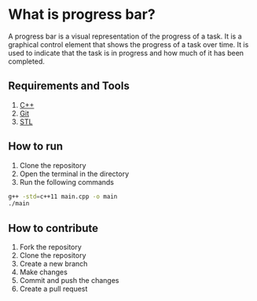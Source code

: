 # What is progress bar?

A progress bar is a visual representation of the progress of a task. It is a graphical control element that shows the progress of a task over time. It is used to indicate that the task is in progress and how much of it has been completed.


## Requirements and Tools

1. [C++](https://en.wikipedia.org/wiki/C%2B%2B)
2. [Git](https://git-scm.com/)
3. [STL](https://en.wikipedia.org/wiki/Standard_Template_Library)

## How to run

1. Clone the repository
2. Open the terminal in the directory
3. Run the following commands

```bash
g++ -std=c++11 main.cpp -o main
./main
```

## How to contribute

1. Fork the repository
2. Clone the repository
3. Create a new branch
4. Make changes
5. Commit and push the changes
6. Create a pull request
